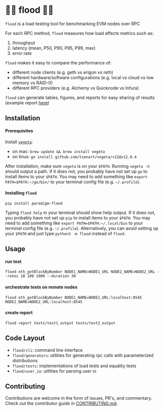 
# 🌊🌊 flood 🌊🌊

`flood` is a load testing tool for benchmarking EVM nodes over RPC

For each RPC method, `flood` measures how load affects metrics such as:
1. throughput
2. latency (mean, P50, P90, P95, P99, max)
3. error rate

`flood` makes it easy to compare the performance of:
- different node clients (e.g. geth vs erigon vs reth)
- different hardware/software configurations (e.g. local vs cloud vs low memory vs RAID-0)
- different RPC providers (e.g. Alchemy vs Quicknode vs Infura)

`flood` can generate tables, figures, and reports for easy sharing of results (example report [here](https://datasets.paradigm.xyz/notebooks/flood/example_report.html))


## Installation

#### Prerequisites

Install [`vegeta`](https://github.com/tsenart/vegeta):
- on mac: `brew update && brew install vegeta`
- on linux: `go install github.com/tsenart/vegeta/v12@v12.8.4`

After installation, make sure `vegeta` is on your `$PATH`. Running `vegeta -h` should output a path. If it does not, you probably have not set up `go` to install items to your `$PATH`. You may need to add something like `export PATH=$PATH:~/go/bin/` to your terminal config file (e.g. `~/.profile`).

#### Installing `flood`

```
pip install paradigm-flood
```

Typing `flood help` in your terminal should show help output. If it does not, you probably have not set up `pip` to install items to your `$PATH`. You may need to add something like `export PATH=$PATH:~/.local/bin` to your terminal config file (e.g. `~/.profile`). Alternatively, you can avoid setting up your `$PATH` and just type `python3 -m flood` instead of `flood`.

## Usage

#### run test
```
flood eth_getBlockByNumber NODE1_NAME=NODE1_URL NODE2_NAME=NODE2_URL --rates 10 100 1000 --duration 30
```

#### orchestrate tests on remote nodes
```
flood eth_getBlockByNumber NODE1_NAME=NODE1_URL:localhost:8545 NODE2_NAME=NODE2_URL:localhost:8545
```

#### create report
```
flood report tests/test1_output tests/test2_output
````

## Code Layout
- `flood/cli`: command line interface
- `flood/generators`: utilities for generating rpc calls with parameterized distributions
- `flood/tests`: implementations of load tests and equality tests
- `flood/user_io`: utiltiies for parsing user io


## Contributing

Contributions are welcome in the form of issues, PR's, and commentary. Check out the contributor guide in [CONTRIBUTING.md](CONTRIBUTING.md).

